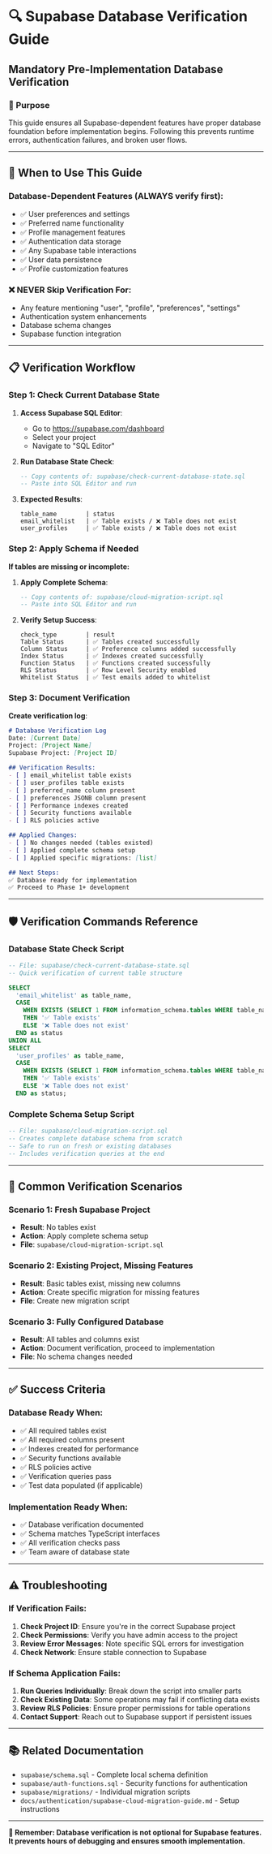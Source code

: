 # 🔍 Supabase Database Verification Guide

## **Mandatory Pre-Implementation Database Verification**

### **🎯 Purpose**
This guide ensures all Supabase-dependent features have proper database foundation before implementation begins. Following this prevents runtime errors, authentication failures, and broken user flows.

---

## **🚨 When to Use This Guide**

### **Database-Dependent Features (ALWAYS verify first):**
- ✅ User preferences and settings
- ✅ Preferred name functionality  
- ✅ Profile management features
- ✅ Authentication data storage
- ✅ Any Supabase table interactions
- ✅ User data persistence
- ✅ Profile customization features

### **❌ NEVER Skip Verification For:**
- Any feature mentioning "user", "profile", "preferences", "settings"
- Authentication system enhancements
- Database schema changes
- Supabase function integration

---

## **📋 Verification Workflow**

### **Step 1: Check Current Database State**

1. **Access Supabase SQL Editor**:
   - Go to https://supabase.com/dashboard
   - Select your project
   - Navigate to "SQL Editor"

2. **Run Database State Check**:
   ```sql
   -- Copy contents of: supabase/check-current-database-state.sql
   -- Paste into SQL Editor and run
   ```

3. **Expected Results**:
   ```
   table_name        | status
   email_whitelist   | ✅ Table exists / ❌ Table does not exist
   user_profiles     | ✅ Table exists / ❌ Table does not exist
   ```

### **Step 2: Apply Schema if Needed**

**If tables are missing or incomplete:**

1. **Apply Complete Schema**:
   ```sql
   -- Copy contents of: supabase/cloud-migration-script.sql
   -- Paste into SQL Editor and run
   ```

2. **Verify Setup Success**:
   ```
   check_type        | result
   Table Status      | ✅ Tables created successfully
   Column Status     | ✅ Preference columns added successfully
   Index Status      | ✅ Indexes created successfully
   Function Status   | ✅ Functions created successfully
   RLS Status        | ✅ Row Level Security enabled
   Whitelist Status  | ✅ Test emails added to whitelist
   ```

### **Step 3: Document Verification**

**Create verification log**:
```markdown
# Database Verification Log
Date: [Current Date]
Project: [Project Name]
Supabase Project: [Project ID]

## Verification Results:
- [ ] email_whitelist table exists
- [ ] user_profiles table exists  
- [ ] preferred_name column present
- [ ] preferences JSONB column present
- [ ] Performance indexes created
- [ ] Security functions available
- [ ] RLS policies active

## Applied Changes:
- [ ] No changes needed (tables existed)
- [ ] Applied complete schema setup
- [ ] Applied specific migrations: [list]

## Next Steps:
✅ Database ready for implementation
✅ Proceed to Phase 1+ development
```

---

## **🛡️ Verification Commands Reference**

### **Database State Check Script**
```sql
-- File: supabase/check-current-database-state.sql
-- Quick verification of current table structure

SELECT 
  'email_whitelist' as table_name,
  CASE 
    WHEN EXISTS (SELECT 1 FROM information_schema.tables WHERE table_name = 'email_whitelist')
    THEN '✅ Table exists'
    ELSE '❌ Table does not exist'
  END as status
UNION ALL
SELECT 
  'user_profiles' as table_name,
  CASE 
    WHEN EXISTS (SELECT 1 FROM information_schema.tables WHERE table_name = 'user_profiles')
    THEN '✅ Table exists'
    ELSE '❌ Table does not exist'
  END as status;
```

### **Complete Schema Setup Script**
```sql
-- File: supabase/cloud-migration-script.sql
-- Creates complete database schema from scratch
-- Safe to run on fresh or existing databases
-- Includes verification queries at the end
```

---

## **🚨 Common Verification Scenarios**

### **Scenario 1: Fresh Supabase Project**
- **Result**: No tables exist
- **Action**: Apply complete schema setup
- **File**: `supabase/cloud-migration-script.sql`

### **Scenario 2: Existing Project, Missing Features**
- **Result**: Basic tables exist, missing new columns
- **Action**: Create specific migration for missing features
- **File**: Create new migration script

### **Scenario 3: Fully Configured Database**
- **Result**: All tables and columns exist
- **Action**: Document verification, proceed to implementation
- **File**: No schema changes needed

---

## **✅ Success Criteria**

### **Database Ready When:**
- ✅ All required tables exist
- ✅ All required columns present
- ✅ Indexes created for performance
- ✅ Security functions available
- ✅ RLS policies active
- ✅ Verification queries pass
- ✅ Test data populated (if applicable)

### **Implementation Ready When:**
- ✅ Database verification documented
- ✅ Schema matches TypeScript interfaces
- ✅ All verification checks pass
- ✅ Team aware of database state

---

## **⚠️ Troubleshooting**

### **If Verification Fails:**

1. **Check Project ID**: Ensure you're in the correct Supabase project
2. **Check Permissions**: Verify you have admin access to the project
3. **Review Error Messages**: Note specific SQL errors for investigation
4. **Check Network**: Ensure stable connection to Supabase

### **If Schema Application Fails:**

1. **Run Queries Individually**: Break down the script into smaller parts
2. **Check Existing Data**: Some operations may fail if conflicting data exists
3. **Review RLS Policies**: Ensure proper permissions for table operations
4. **Contact Support**: Reach out to Supabase support if persistent issues

---

## **📚 Related Documentation**

- `supabase/schema.sql` - Complete local schema definition
- `supabase/auth-functions.sql` - Security functions for authentication
- `supabase/migrations/` - Individual migration scripts
- `docs/authentication/supabase-cloud-migration-guide.md` - Setup instructions

---

**🎯 Remember: Database verification is not optional for Supabase features. It prevents hours of debugging and ensures smooth implementation.**
